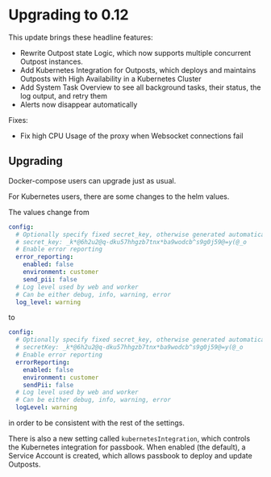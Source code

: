 # Upgrading to 0.12

This update brings these headline features:

- Rewrite Outpost state Logic, which now supports multiple concurrent Outpost instances.
- Add Kubernetes Integration for Outposts, which deploys and maintains Outposts with High Availability in a Kubernetes Cluster
- Add System Task Overview to see all background tasks, their status, the log output, and retry them
- Alerts now disappear automatically

Fixes:

- Fix high CPU Usage of the proxy when Websocket connections fail

## Upgrading

Docker-compose users can upgrade just as usual.

For Kubernetes users, there are some changes to the helm values.

The values change from

```yaml
config:
  # Optionally specify fixed secret_key, otherwise generated automatically
  # secret_key: _k*@6h2u2@q-dku57hhgzb7tnx*ba9wodcb^s9g0j59@=y(@_o
  # Enable error reporting
  error_reporting:
    enabled: false
    environment: customer
    send_pii: false
  # Log level used by web and worker
  # Can be either debug, info, warning, error
  log_level: warning
```

to

```yaml
config:
  # Optionally specify fixed secret_key, otherwise generated automatically
  # secretKey: _k*@6h2u2@q-dku57hhgzb7tnx*ba9wodcb^s9g0j59@=y(@_o
  # Enable error reporting
  errorReporting:
    enabled: false
    environment: customer
    sendPii: false
  # Log level used by web and worker
  # Can be either debug, info, warning, error
  logLevel: warning
```

in order to be consistent with the rest of the settings.

There is also a new setting called `kubernetesIntegration`, which controls the Kubernetes integration for passbook. When enabled (the default), a Service Account is created, which allows passbook to deploy and update Outposts.
